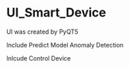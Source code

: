 # UI_Smart_Device
UI was created by PyQT5

Include Predict Model Anomaly Detection

Inlcude Control Device

